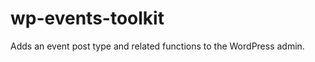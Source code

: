 wp-events-toolkit
=================

Adds an event post type and related functions to the WordPress admin.
